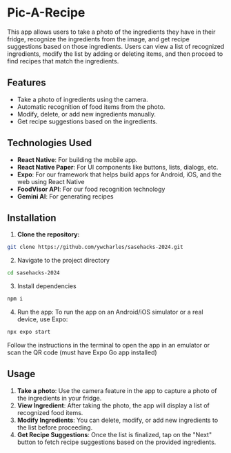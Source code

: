 # Pic-A-Recipe

This app allows users to take a photo of the ingredients they have in their fridge, recognize the ingredients from the image, and get recipe suggestions based on those ingredients. Users can view a list of recognized ingredients, modify the list by adding or deleting items, and then proceed to find recipes that match the ingredients.

## Features
- Take a photo of ingredients using the camera.
- Automatic recognition of food items from the photo.
- Modify, delete, or add new ingredients manually.
- Get recipe suggestions based on the ingredients.

## Technologies Used
- **React Native**: For building the mobile app.
- **React Native Paper**: For UI components like buttons, lists, dialogs, etc.
- **Expo**: For our framework that helps build apps for Android, iOS, and the web using React Native
- **FoodVisor API**: For our food recognition technology
- **Gemini AI**: For generating recipes

## Installation

1. **Clone the repository:**
```bash
git clone https://github.com/ywcharles/sasehacks-2024.git
```
2. Navigate to the project directory
```bash
cd sasehacks-2024
```
3. Install dependencies
```bash
npm i
```
4. Run the app: To run the app on an Android/iOS simulator or a real device, use Expo:
```bash
npx expo start
```
Follow the instructions in the terminal to open the app in an emulator or scan the QR code (must have Expo Go app installed)

## Usage
1. **Take a photo**: Use the camera feature in the app to capture a photo of the ingredients in your fridge.
2. **View Ingredient**: After taking the photo, the app will display a list of recognized food items.
3. **Modify Ingredients**: You can delete, modify, or add new ingredients to the list before proceeding.
4. **Get Recipe Suggestions**: Once the list is finalized, tap on the "Next" button to fetch recipe suggestions based on the provided ingredients.
